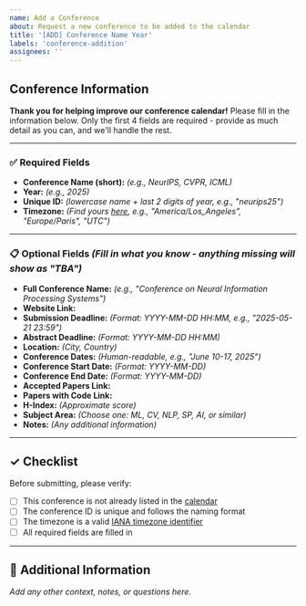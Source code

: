 ```yaml
---
name: Add a Conference
about: Request a new conference to be added to the calendar
title: '[ADD] Conference Name Year'
labels: 'conference-addition'
assignees: ''
---
```


## Conference Information

**Thank you for helping improve our conference calendar!** Please fill in the information below. Only the first 4 fields are required - provide as much detail as you can, and we'll handle the rest.

---

### ✅ Required Fields

- **Conference Name (short):** *(e.g., NeurIPS, CVPR, ICML)*
- **Year:** *(e.g., 2025)*
- **Unique ID:** *(lowercase name + last 2 digits of year, e.g., "neurips25")*
- **Timezone:** *(Find yours [here](https://en.wikipedia.org/wiki/List_of_tz_database_time_zones), e.g., "America/Los_Angeles", "Europe/Paris", "UTC")*

---

### 📋 Optional Fields *(Fill in what you know - anything missing will show as "TBA")*

- **Full Conference Name:** *(e.g., "Conference on Neural Information Processing Systems")*
- **Website Link:**
- **Submission Deadline:** *(Format: YYYY-MM-DD HH:MM, e.g., "2025-05-21 23:59")*
- **Abstract Deadline:** *(Format: YYYY-MM-DD HH:MM)*
- **Location:** *(City, Country)*
- **Conference Dates:** *(Human-readable, e.g., "June 10-17, 2025")*
- **Conference Start Date:** *(Format: YYYY-MM-DD)*
- **Conference End Date:** *(Format: YYYY-MM-DD)*
- **Accepted Papers Link:**
- **Papers with Code Link:**
- **H-Index:** *(Approximate score)*
- **Subject Area:** *(Choose one: ML, CV, NLP, SP, AI, or similar)*
- **Notes:** *(Any additional information)*

---

## ✓ Checklist

Before submitting, please verify:

- [ ] This conference is not already listed in the [calendar](https://epflight.github.io/Conferences-Calendar/)
- [ ] The conference ID is unique and follows the naming format
- [ ] The timezone is a valid [IANA timezone identifier](https://en.wikipedia.org/wiki/List_of_tz_database_time_zones)
- [ ] All required fields are filled in

---

## 💬 Additional Information

*Add any other context, notes, or questions here.*
